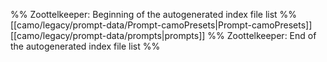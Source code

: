 %% Zoottelkeeper: Beginning of the autogenerated index file list  %%
 [[camo/legacy/prompt-data/Prompt-camoPresets|Prompt-camoPresets]]
 [[camo/legacy/prompt-data/prompts|prompts]]
%% Zoottelkeeper: End of the autogenerated index file list  %%
